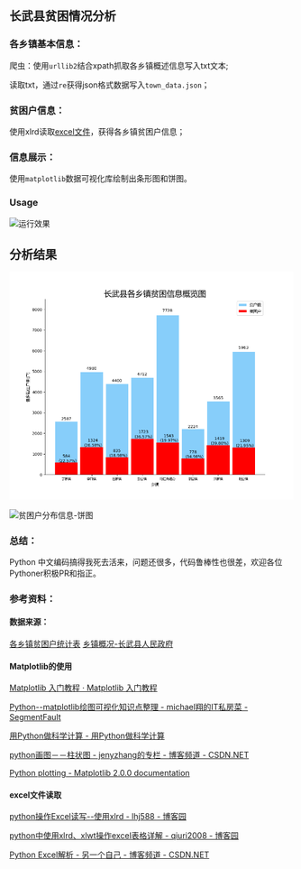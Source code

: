 ## 长武县贫困情况分析

### 各乡镇基本信息：

爬虫：使用`urllib2`结合xpath抓取各乡镇概述信息写入txt文本;

读取txt，通过`re`获得json格式数据写入`town_data.json`；

### 贫困户信息：

使用xlrd读取[excel文件](https://github.com/imoyao/DatAna/blob/master/statics/infiles/foo_data.xlsx)，获得各乡镇贫困户信息；

### 信息展示：

使用`matplotlib`数据可视化库绘制出条形图和饼图。

### Usage

![运行效果](http://oh6j8wijn.bkt.clouddn.com/run.png)

## 分析结果

![贫困信息概览-条形图](https://github.com/imoyao/DatAna/blob/master/statics/outfiles/bar_out_put.png)

![贫困户分布信息-饼图](http://oh6j8wijn.bkt.clouddn.com/pie_out_put.png)

### 总结：

Python 中文编码搞得我死去活来，问题还很多，代码鲁棒性也很差，欢迎各位Pythoner积极PR和指正。


### 参考资料：

#### 数据来源：

[各乡镇贫困户统计表](https://github.com/imoyao/DatAna/blob/master/statics/infiles/foo_data.xlsx)
[乡镇概况-长武县人民政府](http://www.snchangwu.gov.cn/zjzw/xzgk.htm)
 
#### Matplotlib的使用

[Matplotlib 入门教程 · Matplotlib 入门教程](https://wizardforcel.gitbooks.io/matplotlib-intro-tut/)

[Python--matplotlib绘图可视化知识点整理 - michael翔的IT私房菜 - SegmentFault](https://segmentfault.com/a/1190000005104723#articleHeader6)

[用Python做科学计算 - 用Python做科学计算](http://old.sebug.net/paper/books/scipydoc/index.html)

[python画图－－柱状图 - jenyzhang的专栏 - 博客频道 - CSDN.NET](http://blog.csdn.net/jenyzhang/article/details/52047557)

[Python plotting - Matplotlib 2.0.0 documentation](http://matplotlib.org/index.html)


#### excel文件读取

[python操作Excel读写--使用xlrd - lhj588 - 博客园](http://www.cnblogs.com/lhj588/archive/2012/01/06/2314181.html)

[python中使用xlrd、xlwt操作excel表格详解 - qiuri2008 - 博客园](http://www.cnblogs.com/jiangzhaowei/p/5856617.html)

[Python Excel解析 - 另一个自己 - 博客频道 - CSDN.NET](http://blog.csdn.net/seetheworld518/article/details/49536599)


  [1]: http://oh6j8wijn.bkt.clouddn.com/run.png
  [2]: http://oh6j8wijn.bkt.clouddn.com/bar_out_put.png
  [3]: http://oh6j8wijn.bkt.clouddn.com/pie_out_put.png

